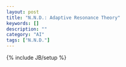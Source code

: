 ```yaml
---
layout: post
title: "N.N.D.: Adaptive Resonance Theory"
keywords: []
description: ""
category: "AI"
tags: ["N.N.D."]
---
```

{% include JB/setup %}


